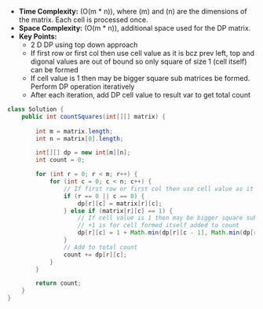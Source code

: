 - **Time Complexity:** (O(m * n)), where (m) and (n) are the dimensions of the matrix. Each cell is processed once.
- **Space Complexity:** (O(m * n)), additional space used for the DP matrix. 
- **Key Points:**
    - 2 D DP using top down approach
    - If first row or first col then use cell value as it is bcz prev left, top and digonal values are out of bound so only square of size 1 (cell itself) can be formed
    - If cell value is 1 then may be bigger square sub matrices be formed. Perform DP operation iteratively
    - After each iteration, add DP cell value to result var to get total count 

```java
class Solution {
    public int countSquares(int[][] matrix) {
        
        int m = matrix.length;
        int n = matrix[0].length;

        int[][] dp = new int[m][n];
        int count = 0;

        for (int r = 0; r < m; r++) {
            for (int c = 0; c < n; c++) {
                // If first row or first col then use cell value as it is bcz prev left, top and digonal values are out of bound so only square of size 1 (cell itself) can be formed
                if (r == 0 || c == 0) {
                    dp[r][c] = matrix[r][c];
                } else if (matrix[r][c] == 1) {
                    // If cell value is 1 then may be bigger square sub matrices be formed
                    // +1 is for cell formed itself added to count
                    dp[r][c] = 1 + Math.min(dp[r][c - 1], Math.min(dp[r - 1][c], dp[r - 1][c - 1]));
                }
                // Add to total count
                count += dp[r][c];
            }
        }

        return count;
    }
}
```